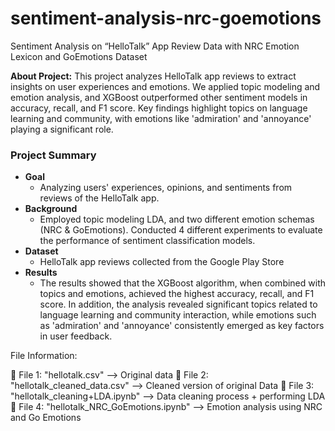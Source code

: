 # sentiment-analysis-nrc-goemotions
Sentiment Analysis on “HelloTalk” App Review Data with NRC Emotion Lexicon and GoEmotions Dataset

**About Project:**
This project analyzes HelloTalk app reviews to extract insights on user experiences and emotions. We applied topic modeling and emotion analysis, and XGBoost outperformed other sentiment models in accuracy, recall, and F1 score. Key findings highlight topics on language learning and community, with emotions like 'admiration' and 'annoyance' playing a significant role.

### Project Summary

- **Goal**
    - Analyzing users' experiences, opinions, and sentiments from reviews of the HelloTalk app.
- **Background**
    - Employed topic modeling LDA, and two different emotion schemas (NRC & GoEmotions). Conducted 4 different experiments to evaluate the performance of sentiment classification models.
- **Dataset**
    - HelloTalk app reviews collected from the Google Play Store
- **Results**
    - The results showed that the XGBoost algorithm, when combined with topics and emotions, achieved the highest accuracy, recall, and F1 score. In addition, the analysis revealed significant topics related to language learning and community interaction, while emotions such as 'admiration' and 'annoyance' consistently emerged as key factors in user feedback.


File Information:

📎 File 1: "hellotalk.csv" --> Original data
📎 File 2: "hellotalk_cleaned_data.csv" --> Cleaned version of original Data
📎 File 3: "hellotalk_cleaning+LDA.ipynb" --> Data cleaning process + performing LDA
📎 File 4: "hellotalk_NRC_GoEmotions.ipynb" --> Emotion analysis using NRC and Go Emotions

